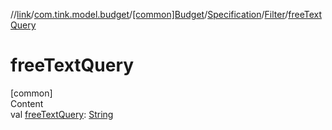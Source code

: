 //[link](../../../../index.md)/[com.tink.model.budget](../../../index.md)/[[common]Budget](../../index.md)/[Specification](../index.md)/[Filter](index.md)/[freeTextQuery](free-text-query.md)



# freeTextQuery  
[common]  
Content  
val [freeTextQuery](free-text-query.md): [String](https://kotlinlang.org/api/latest/jvm/stdlib/kotlin/-string/index.html)  



